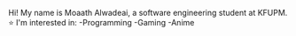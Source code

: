 Hi! My name is Moaath Alwadeai, a software engineering student
at KFUPM. ⭐
I'm interested in: 
-Programming
-Gaming
-Anime
